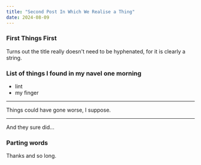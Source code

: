 ```yaml
---
title: "Second Post In Which We Realise a Thing"
date: 2024-08-09
---
```


### First Things First

Turns out the title really doesn't need to be hyphenated, for it is clearly a string.

### List of things I found in my navel one morning
- lint
- my finger
---
Things could have gone worse, I suppose.

---
And they sure did...


### Parting words
Thanks and so long.
